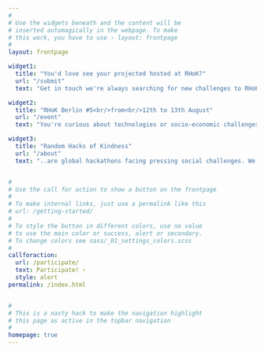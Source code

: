 ```yaml
---
#
# Use the widgets beneath and the content will be
# inserted automagically in the webpage. To make
# this work, you have to use › layout: frontpage
#
layout: frontpage

widget1:
  title: "You'd love see your projected hosted at RHoK?"
  url: "/submit"
  text: "Get in touch we're always searching for new challenges to RHoK!"

widget2:
  title: "RHoK Berlin #5<br/>from<br/>12th to 13th August"
  url: "/event"
  text: "You're curious about technologies or socio-economic challenges?<br/> You'd like to make the work a better place?<br/>Get up and joind us hackking for humanity!"

widget3:
  title: "Random Hacks of Kindness"
  url: "/about"
  text: "..are global hackathons facing pressing social challenges. We are a dynamic global community of innovators (hackers and makers) prototyping open technology to reveal solution approaches to actual problems."


#
# Use the call for action to show a button on the frontpage
#
# To make internal links, just use a permalink like this
# url: /getting-started/
#
# To style the button in different colors, use no value
# to use the main color or success, alert or secondary.
# To change colors see sass/_01_settings_colors.scss
#
callforaction:
  url: /participate/
  text: Participate! ›
  style: alert
permalink: /index.html


#
# This is a nasty hack to make the navigation highlight
# this page as active in the topbar navigation
#
homepage: true
---
```

